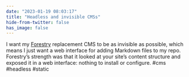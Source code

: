 ```yaml
---
date: "2023-01-19 08:03:17"
title: "Headless and invisible CMSs"
hide-from-twitter: false
has_image: false
---
```


I want my [Forestry](https://forestry.io/) replacement CMS to be as invisible as possible, which means I just want a web interface for adding Markdown files to my repo. Forestry’s strength was that it looked at your site’s content structure and exposed it in a web interface: nothing to install or configure. #cms #headless #static
